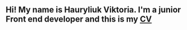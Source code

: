 ## Hi! My name is Hauryliuk Viktoria. I'm a junior Front end developer and this is my [CV](/CV.pdf)

